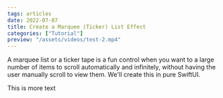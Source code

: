 ```yaml
---
tags: articles
date: 2022-07-07
title: Create a Marquee (Ticker) List Effect
categories: ["Tutorial"]
preview: "/assets/videos/test-2.mp4"
---
```


A marquee list or a ticker tape is a fun control when you want to a large number of items to scroll automatically and infinitely, without having the user manually scroll to view them. We'll create this in pure SwiftUI.
<!-- excerpt -->

This is more text